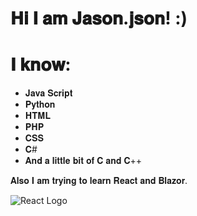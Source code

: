 # 𝐇𝐢 𝐈 𝐚𝐦 𝐉𝐚𝐬𝐨𝐧.𝐣𝐬𝐨𝐧! :)

# 𝐈 𝐤𝐧𝐨𝐰:
 - 𝐉𝐚𝐯𝐚 𝐒𝐜𝐫𝐢𝐩𝐭
 - 𝐏𝐲𝐭𝐡𝐨𝐧
 - 𝐇𝐓𝐌𝐋 
 - 𝐏𝐇𝐏
 - 𝐂𝐒𝐒 
 - 𝐂#
 - 𝐀𝐧𝐝 𝐚 𝐥𝐢𝐭𝐭𝐥𝐞 𝐛𝐢𝐭 𝐨𝐟 𝐂 𝐚𝐧𝐝 𝐂++

𝐀𝐥𝐬𝐨 𝐈 𝐚𝐦 𝐭𝐫𝐲𝐢𝐧𝐠 𝐭𝐨 𝐥𝐞𝐚𝐫𝐧 𝐑𝐞𝐚𝐜𝐭 𝐚𝐧𝐝 𝐁𝐥𝐚𝐳𝐨𝐫.

![React Logo](https://miro.medium.com/v2/resize:fit:952/1*JhfgzVXA0lvAIGIfRICRfA.gif)
